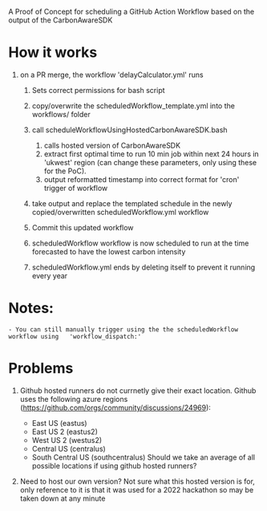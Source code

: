 A Proof of Concept for scheduling a GitHub Action Workflow based on the output of the CarbonAwareSDK

# How it works

1. on a PR merge, the workflow 'delayCalculator.yml' runs

    1. Sets correct permissions for bash script
    2. copy/overwrite the scheduledWorkflow_template.yml into the workflows/ folder
    3. call scheduleWorkflowUsingHostedCarbonAwareSDK.bash

        1. calls hosted version of CarbonAwareSDK 
        2. extract first optimal time to run 10 min job within next 24 hours in 'ukwest' region (can change these parameters, only using these for the PoC).
        3. output reformatted timestamp into correct format for 'cron' trigger of workflow
    
    4. take output and replace the templated schedule in the newly copied/overwritten scheduledWorkflow.yml workflow
    5. Commit this updated workflow
    6. scheduledWorkflow workflow is now scheduled to run at the time forecasted to have the lowest carbon intensity
    7. scheduledWorkflow.yml ends by deleting itself to prevent it running every year


# Notes:
    - You can still manually trigger using the the scheduledWorkflow workflow using   'workflow_dispatch:'

# Problems
1. Github hosted runners do not currnetly give their exact location. Github uses the following azure regions (https://github.com/orgs/community/discussions/24969):

    - East US (eastus)
    - East US 2 (eastus2)
    - West US 2 (westus2)
    - Central US (centralus)
    - South Central US (southcentralus)
   Should we take an average of all possible locations if using github hosted runners?

2. Need to host our own version? Not sure what this hosted version is for, only reference to it is that it was used for a 2022 hackathon so may be taken down at any minute

